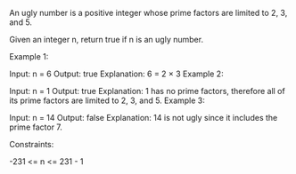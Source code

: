 An ugly number is a positive integer whose prime factors are limited to 2, 3, and 5.

Given an integer n, return true if n is an ugly number.

Example 1:

Input: n = 6
Output: true
Explanation: 6 = 2 × 3
Example 2:

Input: n = 1
Output: true
Explanation: 1 has no prime factors, therefore all of its prime factors are limited to 2, 3, and 5.
Example 3:

Input: n = 14
Output: false
Explanation: 14 is not ugly since it includes the prime factor 7.
 
Constraints:

-231 <= n <= 231 - 1

